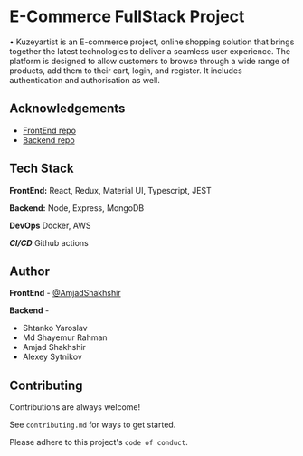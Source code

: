 
# E-Commerce FullStack Project

• Kuzeyartist is an E-commerce project, online shopping solution that brings together the latest technologies to deliver a seamless user experience. The platform is designed to allow customers to browse through a wide range of products, add them to their cart, login, and register. It includes authentication and authorisation as well.


## Acknowledgements

 - [FrontEnd repo](https://github.com/AmjadShakhshir/FS16_FrontEnd_project)
 - [Backend repo](https://github.com/AmjadShakhshir/FS16_backend_project)
 

## Tech Stack

**FrontEnd:** React, Redux, Material UI, Typescript, JEST 

**Backend:** Node, Express, MongoDB

**DevOps** Docker, AWS

***CI/CD*** Github actions

## Author
**FrontEnd** - [@AmjadShakhshir](https://github.com/AmjadShakhshir)

**Backend** - 
- Shtanko Yaroslav
- Md Shayemur Rahman
- Amjad Shakhshir
- Alexey Sytnikov

## Contributing

Contributions are always welcome!

See `contributing.md` for ways to get started.

Please adhere to this project's `code of conduct`.

